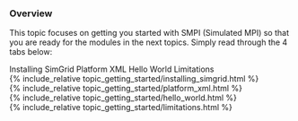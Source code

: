 


<div class="container ui raised segment">
<h3 class="ui header">Overview</h3>

  <p class="ui">This topic focuses on getting you started with SMPI (Simulated MPI)
  so that you are ready for the modules in the next topics. Simply read through the
  4 tabs below:
  </p>
</div>


<div class="ui pointing secondary menu">
  <a class="item active" data-tab="first">Installing SimGrid</a>
  <a class="item " data-tab="second">Platform XML</a>
  <a class="item" data-tab="third">Hello World</a>
  <a class="item" data-tab="fourth">Limitations</a>
</div>

<div class="ui tab segment active" data-tab="first">
  {% include_relative topic_getting_started/installing_simgrid.html %}
</div>


<div class="ui tab segment " data-tab="second">
  {% include_relative topic_getting_started/platform_xml.html %}
</div>

<div class="ui tab segment" data-tab="third">
  {% include_relative topic_getting_started/hello_world.html %}
</div>


<div class="ui tab segment" data-tab="fourth">
  {% include_relative topic_getting_started/limitations.html %}
</div>



